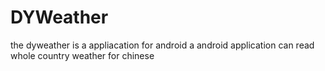 # DYWeather
the dyweather is a appliacation for android 
a android application can read whole country weather for chinese
